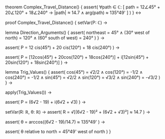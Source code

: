 theorem Complex_Travel_Distance() {
  assert(
    ∀path ∈ ℂ: [
      path = 12∠45° + 20∠120° + 18∠240° →
      |path| ≈ 14.7 ∧ arg(path) ≈ 135°49'
    ]
  )
} ↔

proof Complex_Travel_Distance() {
  setVar(P: ℂ) →
  
  lemma Direction_Arguments() {
    assert(
      northeast = 45° ∧
      (30° west of north) = 120° ∧
      (60° south of west) = 240°
    )
  } →

  assert(
    P = 12 cis(45°) + 20 cis(120°) + 18 cis(240°)
  ) →

  assert(
    P = [12cos(45°) + 20cos(120°) + 18cos(240°)] + 
        i[12sin(45°) + 20sin(120°) + 18sin(240°)]
  ) →

  lemma Trig_Values() {
    assert(
      cos(45°) = √2/2 ∧
      cos(120°) = -1/2 ∧
      cos(240°) = -1/2 ∧
      sin(45°) = √2/2 ∧
      sin(120°) = √3/2 ∧
      sin(240°) = -√3/2
    )
  } →

  apply(Trig_Values()) →
  
  assert(
    P = (6√2 - 19) + i(6√2 + √3)
  ) →

  setVar(R: ℝ, θ: ℝ) →
  assert(
    R = √[(6√2 - 19)² + (6√2 + √3)²] ≈ 14.7
  ) →
  
  assert(
    θ = arccos((6√2 - 19)/14.7) ≈ 135°49'
  ) →
  
  assert(
    θ relative to north = 45°49' west of north
  )
}